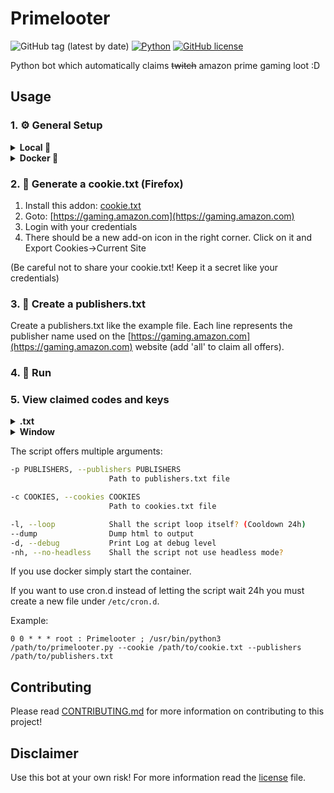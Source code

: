 # Primelooter

![GitHub tag (latest by date)](https://img.shields.io/github/v/tag/srhinos/primelooter?label=version)
[![Python](https://img.shields.io/badge/Made%20with-Python%203.11-blue.svg?style=flat-square&logo=Python&logoColor=white)](https://www.python.org/)
[![GitHub license](https://img.shields.io/github/license/srhinos/primelooter)](https://github.com/srhinos/primelooter/blob/main/LICENSE)

Python bot which automatically claims ~~twitch~~ amazon prime gaming loot :D

## Usage

### 1. ⚙️ General Setup
<details>
  <summary><b>Local 📌</b></summary>

  1.  Install python 3.11
  2.  Install package requirements: `pip install -r requirements.txt`
  3.  Create your own cookies.txt and publishers.txt (see example files)`
</details>

<details>
  <summary><b>Docker 🐳</b></summary>

  If you want to use the provided docker image (only linux/amd64 plattform for now) you must mount the **config.txt** and **providers.txt** into the **app** path. (example compose file is provided)
</details>

### 2. 🍪 Generate a cookie.txt (Firefox)

1.  Install this addon: [cookie.txt](https://addons.mozilla.org/de/firefox/addon/cookies-txt/)
2.  Goto: [https://gaming.amazon.com](https://gaming.amazon.com)
3.  Login with your credentials
4.  There should be a new add-on icon in the right corner. Click on it and Export Cookies->Current Site

(Be careful not to share your cookie.txt! Keep it a secret like your credentials)

### 3. 🏢 Create a publishers.txt

Create a publishers.txt like the example file. Each line represents the publisher name used on the [https://gaming.amazon.com](https://gaming.amazon.com) website (add 'all' to claim all offers).

### 4. 🏃 Run

### 5. View claimed codes and keys
<details>
  <summary><b>.txt</b></summary>
      Open game_codes.txt inside the folder
</details>

<details>
  <summary><b>Window</b></summary>
      Run game_codes.py or use PyInstaller to create a executable
</details>



The script offers multiple arguments:
```bash
-p PUBLISHERS, --publishers PUBLISHERS
                      Path to publishers.txt file

-c COOKIES, --cookies COOKIES
                      Path to cookies.txt file

-l, --loop            Shall the script loop itself? (Cooldown 24h)
--dump                Dump html to output
-d, --debug           Print Log at debug level
-nh, --no-headless    Shall the script not use headless mode?
```
If you use docker simply start the container.

If you want to use cron.d instead of letting the script wait 24h you must create a new file under `/etc/cron.d`.

Example:
```
0 0 * * * root : Primelooter ; /usr/bin/python3 /path/to/primelooter.py --cookie /path/to/cookie.txt --publishers /path/to/publishers.txt
```


## Contributing

Please read [CONTRIBUTING.md](CONTRIBUTING.md) for more information on contributing to this project!

## Disclaimer

Use this bot at your own risk! For more information read the [license](LICENSE) file.
